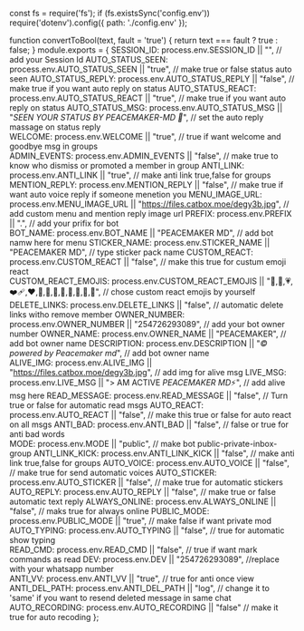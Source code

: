 const fs = require('fs');
if (fs.existsSync('config.env')) require('dotenv').config({ path: './config.env' });

function convertToBool(text, fault = 'true') {
    return text === fault ? true : false;
}
module.exports = {
SESSION_ID: process.env.SESSION_ID || "",
// add your Session Id 
AUTO_STATUS_SEEN: process.env.AUTO_STATUS_SEEN || "true",
// make true or false status auto seen
AUTO_STATUS_REPLY: process.env.AUTO_STATUS_REPLY || "false",
// make true if you want auto reply on status 
AUTO_STATUS_REACT: process.env.AUTO_STATUS_REACT || "true",
// make true if you want auto reply on status 
AUTO_STATUS_MSG: process.env.AUTO_STATUS_MSG || "*SEEN YOUR STATUS BY PEACEMAKER-MD 🤍*",
// set the auto reply massage on status reply  
WELCOME: process.env.WELCOME || "true",
// true if want welcome and goodbye msg in groups    
ADMIN_EVENTS: process.env.ADMIN_EVENTS || "false",
// make true to know who dismiss or promoted a member in group
ANTI_LINK: process.env.ANTI_LINK || "true",
// make anti link true,false for groups 
MENTION_REPLY: process.env.MENTION_REPLY || "false",
// make true if want auto voice reply if someone menetion you 
MENU_IMAGE_URL: process.env.MENU_IMAGE_URL || "https://files.catbox.moe/degy3b.jpg",
// add custom menu and mention reply image url
PREFIX: process.env.PREFIX || ".",
// add your prifix for bot   
BOT_NAME: process.env.BOT_NAME || "PEACEMAKER MD",
// add bot namw here for menu
STICKER_NAME: process.env.STICKER_NAME || "PEACEMAKER MD",
// type sticker pack name 
CUSTOM_REACT: process.env.CUSTOM_REACT || "false",
// make this true for custum emoji react    
CUSTOM_REACT_EMOJIS: process.env.CUSTOM_REACT_EMOJIS || "💝,💖,💗,❤️‍🩹,❤️,🧡,💛,💚,💙,💜,🤎,🖤,🤍",
// chose custom react emojis by yourself 
DELETE_LINKS: process.env.DELETE_LINKS || "false",
// automatic delete links witho remove member 
OWNER_NUMBER: process.env.OWNER_NUMBER || "254726293089",
// add your bot owner number
OWNER_NAME: process.env.OWNER_NAME || "PEACEMAKER",
// add bot owner name
DESCRIPTION: process.env.DESCRIPTION || "*© powered by Peacemaker md*",
// add bot owner name    
ALIVE_IMG: process.env.ALIVE_IMG || "https://files.catbox.moe/degy3b.jpg",
// add img for alive msg
LIVE_MSG: process.env.LIVE_MSG || "> AM ACTIVE *PEACEMAKER MD*⚡",
// add alive msg here 
READ_MESSAGE: process.env.READ_MESSAGE || "false",
// Turn true or false for automatic read msgs
AUTO_REACT: process.env.AUTO_REACT || "false",
// make this true or false for auto react on all msgs
ANTI_BAD: process.env.ANTI_BAD || "false",
// false or true for anti bad words  
MODE: process.env.MODE || "public",
// make bot public-private-inbox-group 
ANTI_LINK_KICK: process.env.ANTI_LINK_KICK || "false",
// make anti link true,false for groups 
AUTO_VOICE: process.env.AUTO_VOICE || "false",
// make true for send automatic voices
AUTO_STICKER: process.env.AUTO_STICKER || "false",
// make true for automatic stickers 
AUTO_REPLY: process.env.AUTO_REPLY || "false",
// make true or false automatic text reply 
ALWAYS_ONLINE: process.env.ALWAYS_ONLINE || "false",
// maks true for always online 
PUBLIC_MODE: process.env.PUBLIC_MODE || "true",
// make false if want private mod
AUTO_TYPING: process.env.AUTO_TYPING || "false",
// true for automatic show typing   
READ_CMD: process.env.READ_CMD || "false",
// true if want mark commands as read 
DEV: process.env.DEV || "254726293089",
//replace with your whatsapp number        
ANTI_VV: process.env.ANTI_VV || "true",
// true for anti once view 
ANTI_DEL_PATH: process.env.ANTI_DEL_PATH || "log", 
// change it to 'same' if you want to resend deleted message in same chat 
AUTO_RECORDING: process.env.AUTO_RECORDING || "false"
// make it true for auto recoding 
};

